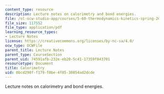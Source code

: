 ```yaml
---
content_type: resource
description: Lecture notes on calorimetry and bond energies.
file: /ol-ocw-studio-app/courses/5-60-thermodynamics-kinetics-spring-2008/0bcd290ff179f0be4f8530854ad2dcde_5_60_lecture7.pdf
file_size: 117552
file_type: application/pdf
learning_resource_types:
- Lecture Notes
license: https://creativecommons.org/licenses/by-nc-sa/4.0/
ocw_type: OCWFile
parent_title: Lecture Notes
parent_type: CourseSection
parent_uid: 74591afb-232e-eb20-5c41-17359f843701
resourcetype: Document
title: Calorimetry
uid: 0bcd290f-f179-f0be-4f85-30854ad2dcde
---
```

Lecture notes on calorimetry and bond energies.